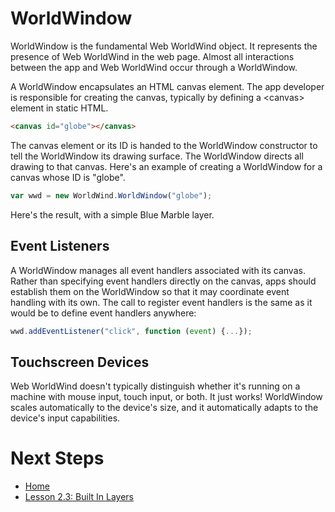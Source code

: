 <style>
    iframe {
        width: 100 vw;
        height: 700px;
    }    
</style>
# WorldWindow

WorldWindow is the fundamental Web WorldWind object. It represents the presence of Web WorldWind in the web page. Almost all interactions between the app and Web WorldWind occur through a WorldWindow.

A WorldWindow encapsulates an HTML canvas element. The app developer is responsible for creating the canvas, typically by defining a \<canvas\> element in static HTML. 

```html
<canvas id="globe"></canvas>
```

The canvas element or its ID is handed to the WorldWindow constructor to tell the WorldWindow its drawing surface. The WorldWindow directs all drawing to that canvas. Here's an example of creating a WorldWindow for a canvas whose ID is "globe".

```javascript
var wwd = new WorldWind.WorldWindow("globe");
```

Here's the result, with a simple Blue Marble layer.  

<script async src="//jsfiddle.net/nasazach/hjatdgbz/3/embed/"></script>

## Event Listeners

A WorldWindow manages all event handlers associated with its canvas. Rather than specifying event handlers directly on the canvas, apps should establish them on the WorldWindow so that it may coordinate event handling with its own. The call to register event handlers is the same as it would be to define event handlers anywhere:

```javascript
wwd.addEventListener("click", function (event) {...});
```

## Touchscreen Devices

Web WorldWind doesn't typically distinguish whether it's running on a machine with mouse input, touch input, or both. It just works! WorldWindow scales automatically to the device's size, and it automatically adapts to the device's input capabilities.

# Next Steps
    
* [Home](../../)
* [Lesson 2.3: Built In Layers](./built-in-layers.html)
